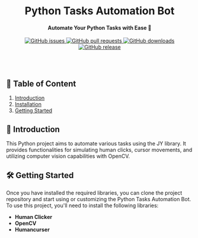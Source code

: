 <div align="center">
  <h1><b>Python Tasks Automation Bot</b></h1>
</div>

<h4 align="center">Automate Your Python Tasks with Ease 🤖</h4>

<div align="center">
    <a href="https://github.com/yourusername/python-tasks-automation-bot/issues">
        <img src="https://img.shields.io/github/issues/Bambara123/python-tasks-automation-bot" alt="GitHub issues">
    </a>
    <a href="https://github.com/yourusername/python-tasks-automation-bot/pulls">
        <img src="https://img.shields.io/github/issues-pr/Bambara123/python-tasks-automation-bot" alt="GitHub pull requests">
    </a>
    <a href="https://github.com/yourusername/python-tasks-automation-bot/releases">
        <img src="https://img.shields.io/github/downloads/Bambara123/python-tasks-automation-bot/total" alt="GitHub downloads">
    </a>
    <a href="https://github.com/yourusername/python-tasks-automation-bot/releases">
        <img src="https://img.shields.io/github/v/release/Bambara123/python-tasks-automation-bot" alt="GitHub release">
    </a>
</div>

<br></br>

## 📜 Table of Content

<ol style="list-style-type: decimal;">
  <li><a href="#introduction">Introduction</a></li>
  <li><a href="#installation">Installation</a></li>
  <li><a href="#getting-started">Getting Started</a></li>
</ol>


## 🚀 Introduction
This Python project aims to automate various tasks using the JY library. It provides functionalities for simulating human clicks, cursor movements, and utilizing computer vision capabilities with OpenCV.

<h2 id="getting-started">🛠 Getting Started</h2>

Once you have installed the required libraries, you can clone the project repository and start using or customizing the Python Tasks Automation Bot.
To use this project, you'll need to install the following libraries:

- **Human Clicker**
- **OpenCV**
- **Humancurser**


